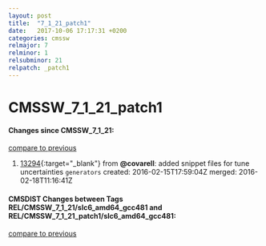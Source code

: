 ```yaml
---
layout: post
title:  "7_1_21_patch1"
date:   2017-10-06 17:17:31 +0200
categories: cmssw
relmajor: 7
relminor: 1
relsubminor: 21
relpatch: _patch1
---
```


# CMSSW_7_1_21_patch1
#### Changes since CMSSW_7_1_21:

[compare to previous](https://github.com/cms-sw/cmssw/compare/CMSSW_7_1_21...CMSSW_7_1_21_patch1)



1. [13294](http://github.com/cms-sw/cmssw/pull/13294){:target="_blank"}  from **@covarell**: added snippet files for tune uncertainties `generators`  created: 2016-02-15T17:59:04Z merged: 2016-02-18T11:16:41Z

#### CMSDIST Changes between Tags REL/CMSSW_7_1_21/slc6_amd64_gcc481 and REL/CMSSW_7_1_21_patch1/slc6_amd64_gcc481:

[compare to previous](https://github.com/cms-sw/cmsdist/compare/REL/CMSSW_7_1_21/slc6_amd64_gcc481...REL/CMSSW_7_1_21_patch1/slc6_amd64_gcc481)


